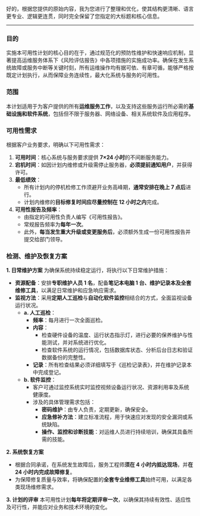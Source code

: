 好的，根据您提供的原始内容，我为您进行了整理和优化，使其结构更清晰、语言更专业、逻辑更连贯，同时完全保留了您指定的大标题和核心信息。

---

### **目的**

实施本可用性计划的核心目的在于，通过规范化的预防性维护和快速响应机制，显著提高运维服务体系下《风险评估报告》中各项措施的实施成功率。确保在发生系统故障或服务中断等关键时刻，所有运维操作均有据可依、有章可循，能够严格按既定计划执行，从而保障业务连续性，最大化系统与服务的可用性。

### **范围**

本计划适用于为客户提供的所有**运维服务工作**，以及支持这些服务运行所必需的**基础设施和软件系统**，包括但不限于服务器、网络设备、相关系统软件及应用程序。

### **可用性需求**

根据客户业务要求，明确以下可用性需求：

1.  **可用时间**：核心系统与服务要求提供 **7×24 小时**的不间断服务能力。
2.  **宕机时间**：如因计划内维修或升级需停止服务器，**必须提前通知用户**，并获得许可。
3.  **最低绩效**：
    *   所有计划内的停机检修工作须避开业务高峰期，**通常安排在晚上 7 点后**进行。
    *   计划内维修的**目标修复时间应尽量控制在 12 小时之内**完成。
4.  **可用性报告及频率**：
    *   由指定的可用性负责人编写《可用性报告》。
    *   常规报告频率为**每年一次**。
    *   此外，**每当发生重大升级或变更服务后**，必须额外生成一份可用性报告并提交给部门领导。

### **检测、维护及恢复方案**

**1. 日常维护方案**
为确保系统持续稳定运行，将执行以下日常维护措施：
*   **资源配备**：安排**专职维护人员 1 名**，配备**笔记本电脑 1 台、维护记录本及全套维修工具**，以满足日常维护和应急响应需求。
*   **监视方法**：采用**定期人工巡检**与**自动化软件监控**相结合的方式，全面监视设备运行状况。
    *   **a. 人工巡检**：
        *   **频率**：每月进行一次全面巡检。
        *   **内容**：
            *   检查硬件设备的温度、运行状态指示灯，进行必要的保养维护与性能测试，并对系统进行优化。
            *   检查软件系统的运行情况，包括数据库状态、分析后台日志和验证数据备份的完整性。
        *   **记录**：所有检查结果必须详细填写于《巡检记录表》，并在维护记录本中完成登记。
    *   **b. 软件监控**：
        *   客户可通过监控系统实时监控视频设备运行状况、资源利用率及系统健康度。
        *   涉及的具体管理需求包括：
            *   **密码维护**：由专人负责，定期更新，确保安全。
            *   **应急修补方法**：建立标准流程，用于快速应对发现的安全漏洞或系统缺陷。
            *   **操作、监控和诊断技能**：对运维人员进行持续培训，确保其具备所需的技能。

**2. 系统恢复方案**
*   根据合同承诺，在系统发生故障后，服务工程师**须在 4 小时内抵达现场**，并**在 24 小时内完成故障修复**。
*   为保障修复质量与效率，将确保配置的**全套专业维修工具**始终可用，以满足各类现场维修需求。

**3. 计划的评审**
本可用性计划**每年将定期评审一次**，以确保其持续有效性、适应性及可行性，并能应对业务和技术环境的变化。